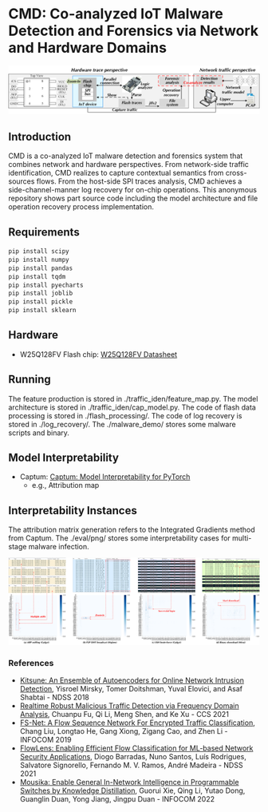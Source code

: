 # CMD: Co-analyzed IoT Malware Detection and Forensics via Network and Hardware Domains

![avatar](./fig/overview.png)

## Introduction

CMD is a co-analyzed IoT malware detection and forensics system that combines network and hardware perspectives. 
From network-side traffic identification, CMD realizes to capture contextual semantics from cross-sources flows. 
From the host-side SPI traces analysis, CMD achieves a side-channel-manner log recovery for on-chip operations. 
This anonymous repository shows part source code including the model architecture and file operation recovery process implementation. 

## Requirements

```bash
pip install scipy
pip install numpy
pip install pandas
pip install tqdm
pip install pyecharts
pip install joblib
pip install pickle
pip install sklearn
```

## Hardware

- W25Q128FV Flash chip: [W25Q128FV Datasheet](https://www.pjrc.com/teensy/W25Q128FV.pdf)

## Running

The feature production is stored in ./traffic_iden/feature_map.py. 
The model architecture is stored in ./traffic_iden/cap_model.py. 
The code of flash data processing is stored in ./flash_processing/. 
The code of log recovery is stored in ./log_recovery/. 
The ./malware_demo/ stores some malware scripts and binary. 

## Model Interpretability

- Captum: [Captum: Model Interpretability for PyTorch](https://captum.ai/)
  - e.g., Attribution map

## Interpretability Instances

The attribution matrix generation refers to the Integrated Gradients method from Captum. 
The ./eval/png/ stores some interpretability cases for multi-stage malware infection. 

![avatar](./eval/inter.png)

### References
- [Kitsune: An Ensemble of Autoencoders for Online Network Intrusion Detection](https://arxiv.org/abs/1802.09089), Yisroel Mirsky, Tomer Doitshman, Yuval Elovici, and Asaf Shabtai - NDSS 2018
- [Realtime Robust Malicious Traffic Detection via Frequency Domain Analysis](https://dl.acm.org/doi/10.1145/3460120.3484585), Chuanpu Fu, Qi Li, Meng Shen, and Ke Xu - CCS 2021
- [FS-Net: A Flow Sequence Network For Encrypted Traffic Classification](https://ieeexplore.ieee.org/document/8737507), Chang Liu, Longtao He, Gang Xiong, Zigang Cao, and Zhen Li - INFOCOM 2019
- [FlowLens: Enabling Efficient Flow Classification for ML-based Network Security Applications](https://www.ndss-symposium.org/ndss-paper/flowlens-enabling-efficient-flow-classification-for-ml-based-network-security-applications/), Diogo Barradas, Nuno Santos, Luís Rodrigues, Salvatore Signorello, Fernando M. V. Ramos, André Madeira - NDSS 2021
- [Mousika: Enable General In-Network Intelligence in Programmable Switches by Knowledge Distillation](https://ieeexplore.ieee.org/document/9796936/), Guorui Xie, Qing Li, Yutao Dong, Guanglin Duan, Yong Jiang, Jingpu Duan - INFOCOM 2022

